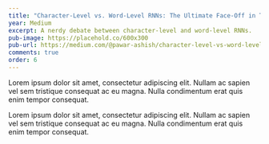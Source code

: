 ```yaml
---
title: "Character-Level vs. Word-Level RNNs: The Ultimate Face-Off in Text Generation"
year: Medium
excerpt: A nerdy debate between character-level and word-level RNNs.
pub-image: https://placehold.co/600x300
pub-url: https://medium.com/@pawar-ashish/character-level-vs-word-level-rnns-the-ultimate-face-off-in-text-generation-e303cdaa08a8
comments: true
order: 6
---
```


Lorem ipsum dolor sit amet, consectetur adipiscing elit. Nullam ac sapien vel sem tristique consequat ac eu magna. Nulla condimentum erat quis enim tempor consequat.

Lorem ipsum dolor sit amet, consectetur adipiscing elit. Nullam ac sapien vel sem tristique consequat ac eu magna. Nulla condimentum erat quis enim tempor consequat.
